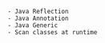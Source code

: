 
```pptx[Topics]
    - Java Reflection
    - Java Annotation
    - Java Generic
    - Scan classes at runtime
    
```